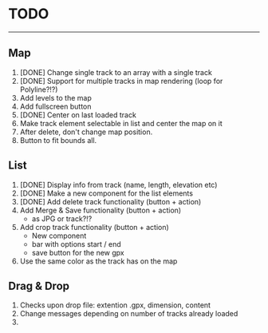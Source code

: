 # TODO

***

## Map
1. [DONE] Change single track to an array with a single track
2. [DONE] Support for multiple tracks in map rendering (loop for Polyline?!?)
3. Add levels to the map
4. Add fullscreen button
5. [DONE] Center on last loaded track
6. Make track element selectable in list and center the map on it
7. After delete, don't change map position.
8. Button to fit bounds all.

## List
1. [DONE] Display info from track (name, length, elevation etc)
2. [DONE] Make a new component for the list elements
3. [DONE] Add delete track functionality (button + action)
4. Add Merge & Save functionality (button + action)
    * as JPG or track?!?
5. Add crop track functionality (button + action)
    * New component
    + bar with options start / end 
    + save button for the new gpx
6. Use the same color as the track has on the map

## Drag & Drop
1. Checks upon drop file: extention .gpx, dimension, content
2. Change messages depending on number of tracks already loaded
3. 